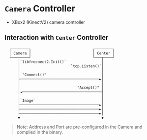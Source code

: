 # `Camera` Controller

- XBox2 (KinectV2) camera controller

## Interaction with `Center` Controller

```note
  ┌────────┐                            ┌────────┐
  │ Camera │                            │ Center │
  └───┬────┘                            └───┬────┘
      │`libfreenect2.Init()`                │
      │                       `tcp.Listen()`│
      │                                     │
      │ "Connect()"                         │
      ├────────────────────────────────────►│
      │                                     │
      │                          "Accept()" │
      │◄────────────────────────────────────┤
      │                                     │
      │`Image`                              │
      ├────────────────────────────────────►│
      ├────────────────────────────────────►│
      ├────────────────────────────────────►│
      ▼                                     ▼
```

> Note: Address and Port are pre-configured in the Camera and compiled in the binary.
